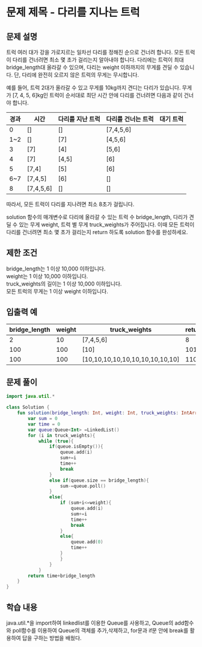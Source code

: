 # 문제 제목 - 다리를 지나는 트럭
## 문제 설명
트럭 여러 대가 강을 가로지르는 일차선 다리를 정해진 순으로 건너려 합니다. 모든 트럭이 다리를 건너려면 최소 몇 초가 걸리는지 알아내야 합니다. 다리에는 트럭이 최대 bridge_length대 올라갈 수 있으며, 다리는 weight 이하까지의 무게를 견딜 수 있습니다. 단, 다리에 완전히 오르지 않은 트럭의 무게는 무시합니다.

예를 들어, 트럭 2대가 올라갈 수 있고 무게를 10kg까지 견디는 다리가 있습니다. 무게가 [7, 4, 5, 6]kg인 트럭이 순서대로 최단 시간 안에 다리를 건너려면 다음과 같이 건너야 합니다.

경과 | 시간	| 다리를 지난 트럭	| 다리를 건너는 트럭	| 대기 트럭
---|---|---|---|---|
0	| []	| []	| [7,4,5,6]
1~2	| []	| [7]	| [4,5,6]
3	| [7]	| [4]	| [5,6]
4	| [7]	| [4,5]	| [6]
5	| [7,4]	| [5]	| [6]
6~7	| [7,4,5]	| [6]	| []
8	| [7,4,5,6]	| []	| []

따라서, 모든 트럭이 다리를 지나려면 최소 8초가 걸립니다.

solution 함수의 매개변수로 다리에 올라갈 수 있는 트럭 수 bridge_length, 다리가 견딜 수 있는 무게 weight, 트럭 별 무게 truck_weights가 주어집니다. 이때 모든 트럭이 다리를 건너려면 최소 몇 초가 걸리는지 return 하도록 solution 함수를 완성하세요.

## 제한 조건
bridge_length는 1 이상 10,000 이하입니다.  
weight는 1 이상 10,000 이하입니다.  
truck_weights의 길이는 1 이상 10,000 이하입니다.  
모든 트럭의 무게는 1 이상 weight 이하입니다.  
## 입출력 예
bridge_length	| weight	| truck_weights	| return
---|---|---|---|
2	| 10	| [7,4,5,6]	| 8
100	| 100	| [10]	| 101
100	| 100	| [10,10,10,10,10,10,10,10,10,10] |	110
## 문제 풀이
``` kotlin
import java.util.*

class Solution {
    fun solution(bridge_length: Int, weight: Int, truck_weights: IntArray): Int {
        var sum = 0
        var time = 0
        var queue:Queue<Int> =LinkedList()
        for (i in truck_weights){
            while (true){
                if(queue.isEmpty()){
                    queue.add(i)
                    sum+=i
                    time++
                    break
                }
                else if(queue.size == bridge_length){
                    sum-=queue.poll()
                }
                else{
                    if (sum+i<=weight){
                        queue.add(i)
                        sum+=i
                        time++
                        break
                    }
                    else{
                        queue.add(0)
                        time++
                    }
                    }
                }
            }
        return time+bridge_length
    }
}
```
## 학습 내용
java.util.*을 import하여 linkedlist를 이용한 Queue를 사용하고, Queue의 add함수와 poll함수를 이용하여 Queue의 객체를 추가,삭제하고, for문과 if문 안에 break를 활용하여 답을 구하는 방법을 배웠다.



